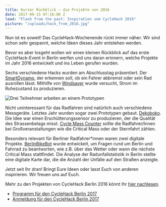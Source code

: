 ```yaml
---
title: Kurzer Rückblick – die Projekte von 2016
date: 2017-09-15 07:16:00 Z
lead: "Flash from the past: Inspiration vom CycleHack 2016"
picture: "/uploads/hack_from_2016.jpg"
---
```


Nun ist es soweit! Das CycleHack-Wochenende rückt immer näher. Wir sind schon sehr gespannt, welche Ideen dieses Jahr entstehen werden.

Bevor es aber losgeht wollen wir einen kleinen Rückblick auf das erste CycleHack-Event in Berlin werfen und uns daran erinnern, welche Projekte im Jahr 2016 entwickelt und ins Leben gerufen wurden.

Sechs verschiedene Hacks wurden am Abschlusstag präsentiert. Der [SmartDynamo](http://catalogue.cyclehack.com/catalogue/smartdynamo/), der erkennen soll, ob ein Fahrer abbremst oder sein Rad ausrollen lässt. Mithilfe von [Windsaver](https://www.flickr.com/photos/cyclehackber/27317502533/in/album-72157669689597772/) wurde versucht, Strom im Ruhezustand zu produzieren.

![Drei Teilnehmer arbeiten an einem Prototypen](/uploads/windsaver.jpg)

Nicht uninteressant für das Radfahren sind natürlich auch verschiedene Messgeräte. Letztes Jahr wurden sogar zwei Prototypen gebaut. [Dekoboko](http://catalogue.cyclehack.com/catalogue/dekoboko-%e5%87%b8%e5%87%b9-road-quality-mapping/). Die Idee war einen Erschütterungssensor zu produzieren, der die Qualität des Strassenbelags misst. [Cycle Mass Counter](https://www.flickr.com/photos/cyclehackber/27854130471/in/album-72157669689597772/) sollte die Radfahrer/Innen bei Großveranstaltungen wie die Critical Mass oder der Sternfahrt zählen.

Besonders relevant für Berliner Radfahrer*innen waren zwei digitale Projekte. [BerlinBikeBot](http://catalogue.cyclehack.com/catalogue/berlinbikebot/) wurde entwickelt, um Fragen rund um Berlin und Fahrrad zu beantworten, wie z.B. über das Wetter oder wann die nächste Critical Mass stattfindet. Die Analyse der Radunfallstatistik in Berlin stellte eine digitale Karte dar, die die Anzahl der Unfälle auf den Straßen anzeigte.

Jetzt seit Ihr dran! Bringt Eure Ideen oder lasst Euch von anderen inspirieren. Wir freuen uns auf Euch.

Mehr zu den Projekten von CycleHack Berlin 2016 könnt Ihr [hier nachlesen](http://cyclehackberlin.de/2016/06/30/rueckblick.html).

- [Programm für den CycleHack Berlin 2017](http://cyclehackberlin.de/mitmachen/)
- [Anmeldung für den CycleHack Berlin 2017](https://pretix.eu/cyclehackber/2017/)
